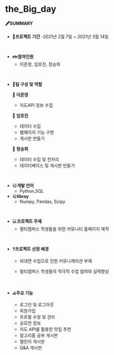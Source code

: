 # the_Big_day

#### 🖋SUMMARY

- 📅<B>프로젝트 기간</B>
  -2021년 2월 7일 ~ 2021년 3월 14일

</br>

- 👪<B>참여인원</B>
  - 이준영, 임호진, 정승희 
</br>

- 👮<B>팀 구성 및 역할</B>

  <B>:man: 이준영</B>
  - 지도API 정보 수집
  
  
  <B>:man: 임호진</B>
  - 데이터 수집
  - 웹페이지 기능 구현
  - 게시판 만들기
    
  
  <B>:woman: 정승희</B>
  - 데이터 수집 및 전처리
  - 데이터베이스 및 게시판 만들기

 </br>
 
- 😃<B>개발 언어</B>
  - Python,SQL
- 😃<B>libray</B>
  - Numpy, Pandas, Scipy

</br>

- 💻<B>프로젝트 주제</B> 
  - 멀티캠퍼스 학생들을 위한 커뮤니티 홈페이지 제작

</br>

- ❓<B>프로젝트 선정 배경</B>

   - 비대면 수업으로 인한 커뮤니케이션 부재
   
   - 멀티캠퍼스 학생들의 적극적 수업 참여와 실력향상


</br>

- ⛳<B>주요 기능</B>
 
  - 로그인 및 로그아웃
  - 회원가입
  - 프로필 수정 및 관리
  - 공모전 정보
  - 지도 API를 활용한 맛집 추천
  - 알고리즘 공부 게시판
  - 챌린지 게시판
  - Q&A 게시판

</br>
